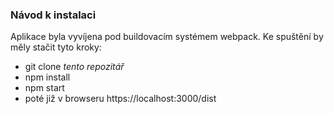 ### Návod k instalaci
Aplikace byla vyvíjena pod buildovacím systémem webpack.
Ke spuštění by měly stačit tyto kroky:
* git clone *tento repozitář*
* npm install
* npm start
* poté již v browseru https://localhost:3000/dist



